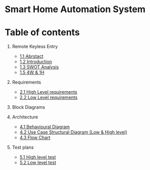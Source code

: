 # Smart Home Automation System

# Table of contents
1. Remote Keyless Entry
    * [1.1 Abrstact](#11-abstract)
    * [1.2 Introduction](#12-introduction)
    * [1.3 SWOT Analysis](#14-swot-analysis)
    * [1.5 4W & 1H](#15-4w--1h)
2. Requirements
    * [2.1 High Level requirements](#21-high-level-requirements)
    * [2.2 Low Level requirements](#22-low-level-requirements)
3. Block Diagrams
   
4. Architecture
   * [4.1 Behavioural Diagram](#41-uml-diagram)
   * [4.2 Use Case Structural Diagram (Low & High level)](#42-use-case-structural-diagram)
   *  [4.3 Flow Chart](#43-flow-chart)
   
5. Test plans
   *  [5.1 High level test ](#51-high-level-test)
   * [5.2 Low level test ](#52-low-level-test)
